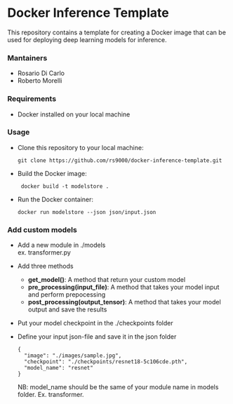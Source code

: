 # Docker Inference Template

This repository contains a template for creating a Docker image that can be used for deploying deep learning models for inference.

### Mantainers
- Rosario Di Carlo
- Roberto Morelli
### Requirements

- Docker installed on your local machine

### Usage

- Clone this repository to your local machine:
    ```
    git clone https://github.com/rs9000/docker-inference-template.git
    ```

- Build the Docker image:
   
   ```
    docker build -t modelstore .
    ```

- Run the Docker container:
    ```
    docker run modelstore --json json/input.json
    ```

### Add custom models
- Add a new module in ./models <br>
  ex. transformer.py


- Add three methods
  - **get_model()**: A method that return your custom model
  - **pre_processing(input_file)**: A method that takes your model input and perform prepocessing
  - **post_processing(output_tensor)**: A method that takes your model output and save the results
  

- Put your model checkpoint in the ./checkpoints folder


- Define your input json-file and save it in the json folder<br>
    ```
   {
      "image": "./images/sample.jpg",
      "checkpoint": "./checkpoints/resnet18-5c106cde.pth",
      "model_name": "resnet"
    }
    ```
   NB: model_name should be the same of your module name in models folder. Ex. transformer.
